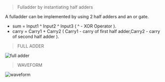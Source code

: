 > Fulladder by instantiating half adders 
 
 A fulladder can be implemented by using 2 half adders and an or gate. 
 
*  sum = Input1 ^ Input2 ^ Input3   ( ^ - XOR Operator ).
*  carry = Carry1 + Carry2          ( Carry1 - carry of first half adder,Carry2 - carry of second half adder ).

>FULL ADDER

![full adder](https://user-images.githubusercontent.com/123290522/229569538-02e0ccbc-6c24-4a70-aea1-77d3cc04ce7b.png)

>WAVEFORM

![waveform](https://user-images.githubusercontent.com/123290522/230118032-4ca8ad44-a6a3-4da4-941f-005e76b379f6.png)




